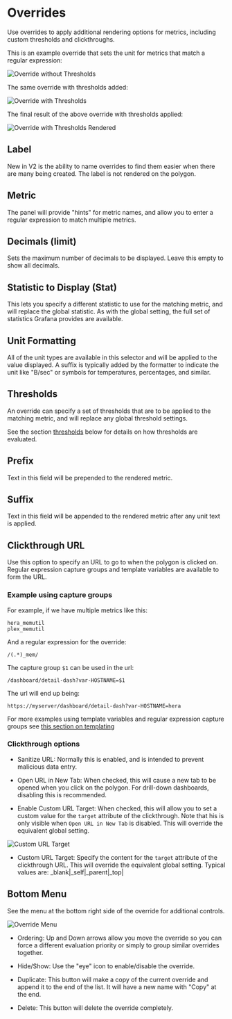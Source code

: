 # Overrides

Use overrides to apply additional rendering options for metrics, including custom thresholds and clickthroughs. 

This is an example override that sets the unit for metrics that match a regular expression:

![Override without Thresholds](https://raw.githubusercontent.com/grafana/grafana-polystat-panel/v2.x/src/img/screenshots/polystat-v2-overrides-no-thresholds.png)

The same override with thresholds added:

![Override with Thresholds](https://raw.githubusercontent.com/grafana/grafana-polystat-panel/v2.x/src/img/screenshots/polystat-v2-overrides-with-thresholds.png)

The final result of the above override with thresholds applied:

![Override with Thresholds Rendered](https://raw.githubusercontent.com/grafana/grafana-polystat-panel/v2.x/src/img/screenshots/polystat-v2-overrides-rendered-thresholds.png)

## Label

New in V2 is the ability to name overrides to find them easier when there are many being created. The label is not rendered on the polygon.

## Metric

The panel will provide "hints" for metric names, and allow you to enter a regular expression to match multiple metrics.

## Decimals (limit)

Sets the maximum number of decimals to be displayed. Leave this empty to show all decimals.

## Statistic to Display (Stat)

This lets you specify a different statistic to use for the matching metric, and will replace the global statistic.
As with the global setting, the full set of statistics Grafana provides are available.

## Unit Formatting

All of the unit types are available in this selector and will be applied to the value displayed.
A suffix is typically added by the formatter to indicate the unit like "B/sec" or symbols for temperatures, percentages, and similar.

## Thresholds

An override can specify a set of thresholds that are to be applied to the matching metric, and will replace any global threshold settings.

See the section [thresholds](#thresholds-details) below for details on how thresholds are evaluated.

## Prefix

Text in this field will be prepended to the rendered metric.

## Suffix

Text in this field will be appended to the rendered metric after any unit text is applied.

## Clickthrough URL

Use this option to specify an URL to go to when the polygon is clicked on. Regular expression capture groups and template variables are available to form the URL.

### Example using capture groups

For example, if we have multiple metrics like this:

```TEXT
hera_memutil
plex_memutil
```

And a regular expression for the override:

```REGEX
/(.*)_mem/
```

The capture group `$1` can be used in the url:

```TEXT
/dashboard/detail-dash?var-HOSTNAME=$1
```

The url will end up being:

`https://myserver/dashboard/detail-dash?var-HOSTNAME=hera`

For more examples using template variables and regular expression capture groups see [this section on templating](#templating)

### Clickthrough options 

- Sanitize URL: Normally this is enabled, and is intended to prevent malicious data entry.

- Open URL in New Tab: When checked, this will cause a new tab to be opened when you click on the polygon. For drill-down dashboards, disabling this is recommended.

- Enable Custom URL Target: When checked, this will allow you to set a custom value for the `target` attribute of the clickthrough. Note that his is only visible when `Open URL in New Tab` is disabled. This will override the equivalent global setting.

![Custom URL Target](https://raw.githubusercontent.com/grafana/grafana-polystat-panel/v2.x/src/img/screenshots/polystat-v2-custom-clickthrough-target.png)

- Custom URL Target: Specify the content for the `target` attribute of the clickthrough URL. This will override the equivalent global setting. Typical values are: _blank|_self|_parent|_top|

## Bottom Menu

See the menu at the bottom right side of the override for additional controls.

![Override Menu](https://raw.githubusercontent.com/grafana/grafana-polystat-panel/v2.x/src/img/screenshots/polystat-v2-override-bottom-menu.png)

- Ordering: Up and Down arrows allow you move the override so you can force a different evaluation priority or simply to group similar overrides together.

- Hide/Show: Use the "eye" icon to enable/disable the override.

- Duplicate: This button will make a copy of the current override and append it to the end of the list.  It will have a new name with "Copy" at the end.

- Delete: This button will delete the override completely.